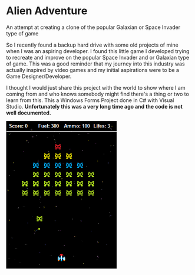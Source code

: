 # Alien Adventure
An attempt at creating a clone of the popular Galaxian or Space Invader type of game

So I recently found a backup hard drive with some old projects of mine when I was an aspiring developer. I found this little game I developed trying to recreate and improve on the popular Space Invader and or Galaxian type of game. This was a good reminder that my journey into this industry was actually inspired by video games and my initial aspirations were to be a Game Designer/Developer.

I thought I would just share this project with the world to show where I am coming from and who knows somebody might find there's a thing or two to learn from this. This a Windows Forms Project done in C# with Visual Studio. <b>Unfortunately this was a very long time ago and the code is not well documented.</b>

![Screenshot](alien_adventure.png)

